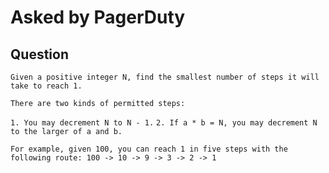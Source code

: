 # Asked by PagerDuty

## Question

`Given a positive integer N, find the smallest number of steps it will take to reach 1.`

`There are two kinds of permitted steps:`

`1. You may decrement N to N - 1.`
`2. If a * b = N, you may decrement N to the larger of a and b.`

`For example, given 100, you can reach 1 in five steps with the following route: 100 -> 10 -> 9 -> 3 -> 2 -> 1`
